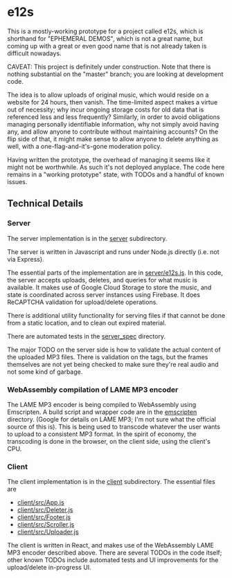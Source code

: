 # e12s

This is a mostly-working prototype for a project called e12s, which is shorthand for "EPHEMERAL DEMOS", which is not a great name, but coming up with a great or even good name that is not already taken is difficult nowadays.

CAVEAT: This project is definitely under construction. Note that there is nothing substantial on the "master" branch; 
you are looking at development code.

The idea is to allow uploads of original music, which would reside on a website for 24 hours, then vanish.
The time-limited aspect makes a virtue out of necessity; why incur ongoing storage costs for 
old data that is referenced less and less frequently?  Similarly, in order to avoid obligations managing
personally identifiable information, why not simply avoid having any, and allow anyone to contribute 
without maintaining accounts?  On the flip side of that, it might make sense to allow anyone to delete 
anything as well, with a one-flag-and-it's-gone moderation policy.

Having written the prototype, the overhead of managing it seems like it might not be worthwhile.  As such it's not
deployed anyplace. The code here remains in a "working prototype" state, with TODOs and a handful of known
issues.

## Technical Details

### Server
The server implementation is in the [server](server) subdirectory.

The server is written in Javascript and runs under Node.js directly (i.e. not via Express).

The essential parts of the implementation are in [server/e12s.js](server/e12s.js).  In this code,
the server accepts uploads, deletes, and queries for what music is available.  It makes use of 
Google Cloud Storage to store the music, and state is coordinated across server instances using Firebase.
It does ReCAPTCHA validation for upload/delete operations.

There is additional utility functionality for serving files if that cannot be done from a static location,
and to clean out expired material.

There are automated tests in the [server_spec](server_spec) directory.

The major TODO on the server side is how to validate the actual content of the uploaded MP3 files.  There is validation
on the tags, but the frames themselves are not yet being checked to make sure they're real audio and not some kind of
garbage.

### WebAssembly compilation of LAME MP3 encoder
The LAME MP3 encoder is being compiled to WebAssembly using Emscripten.  A build script
and wrapper code are in the [emscripten](emscripten) directory.
(Google for details on LAME MP3; I'm not sure what the official source of this is).
This is being used to transcode whatever the user wants to upload to a consistent MP3 format.
In the spirit of economy, the transcoding is done in the browser, on the client side, using
the client's CPU.

### Client
The client implementation is in the [client](client) subdirectory.  The essential files are

* [client/src/App.js](client/src/App.js)
* [client/src/Deleter.js](client/src/Deleter.js)
* [client/src/Footer.js](client/src/Footer.js)
* [client/src/Scroller.js](client/src/Scroller.js)
* [client/src/Uploader.js](client/src/Uploader.js)

The client is written in React, and makes use of the WebAssembly LAME MP3 encoder described above.
There are several TODOs in the code itself; other known TODOs include automated tests and UI
improvements for the upload/delete in-progress UI.

